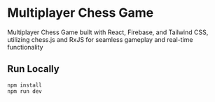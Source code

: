 # Multiplayer Chess Game

Multiplayer Chess Game built with React, Firebase, and Tailwind CSS, utilizing chess.js and RxJS for seamless gameplay and real-time functionality

## Run Locally

```
npm install
npm run dev
